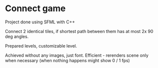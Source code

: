 # Connect game

Project done using SFML with C++

Connect 2 identical tiles, if shortest path between them has at most 2x 90 deg angles.

Prepared levels, customizable level.

Achieved without any images, just font. Efficient - rerenders scene only when necessary (when nothing happens might show 0 / 1 fps)
